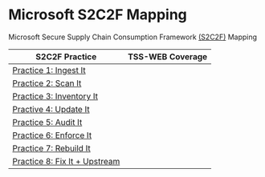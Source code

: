# Microsoft S2C2F Mapping

Microsoft Secure Supply Chain Consumption Framework [(S2C2F)](https://www.microsoft.com/en-us/securityengineering/sdl/s2c2f) Mapping

| S2C2F Practice  | TSS-WEB Coverage |
| ------------- | ------------- |
| [Practice 1: Ingest It](https://github.com/ossf/s2c2f/blob/main/specification/framework.md#practice-1-ingest-it) |  |
| [Practice 2: Scan It](https://github.com/ossf/s2c2f/blob/main/specification/framework.md#practice-2-scan-it) |  |
| [Practice 3: Inventory It](https://github.com/ossf/s2c2f/blob/main/specification/framework.md#practice-3-inventory-it) |  |
| [Practive 4: Update It](https://github.com/ossf/s2c2f/blob/main/specification/framework.md#practice-4-update-it) |  |
| [Practice 5: Audit It](https://github.com/ossf/s2c2f/blob/main/specification/framework.md#practice-5-audit-it) |  |
| [Practice 6: Enforce It](https://github.com/ossf/s2c2f/blob/main/specification/framework.md#practice-6-enforce-it) |  |
| [Practice 7: Rebuild It](https://github.com/ossf/s2c2f/blob/main/specification/framework.md#practice-7-rebuild-it) |  |
| [Practice 8: Fix It + Upstream](https://github.com/ossf/s2c2f/blob/main/specification/framework.md#practice-8-fix-it--upstream) |  |
